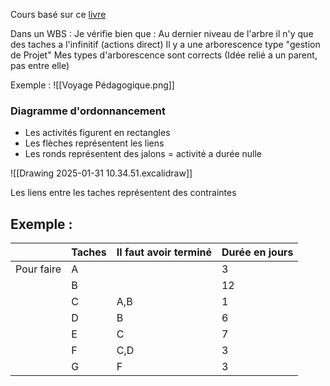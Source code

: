 Cours basé sur ce [livre](https://www.google.fr/books/edition/L_essentiel_de_la_gestion_de_projet_2013/9rK-wAEACAAJ?hl=fr) 

Dans un WBS : Je vérifie bien que : 
	Au dernier niveau de l'arbre il n'y que des taches a l'infinitif (actions direct)
	Il y a une arborescence type "gestion de Projet"
	Mes types d'arborescence sont corrects (Idée relié a un parent, pas entre elle)


Exemple : ![[Voyage Pédagogique.png]] 
### Diagramme d'ordonnancement

- Les activités figurent en rectangles
- Les flèches représentent les liens
- Les ronds représentent des jalons = activité a durée nulle 

![[Drawing 2025-01-31 10.34.51.excalidraw]]

Les liens entre les taches représentent des contraintes 

## Exemple :


|            | Taches | Il faut avoir terminé | Durée en jours |
| ---------- | ------ | --------------------- | -------------- |
| Pour faire | A      |                       | 3              |
|            | B      |                       | 12             |
|            | C      | A,B                   | 1              |
|            | D      | B                     | 6              |
|            | E      | C                     | 7              |
|            | F      | C,D                   | 3              |
|            | G      | F                     | 3              |
